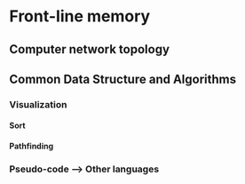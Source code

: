 # Front-line memory

## Computer network topology

## Common Data Structure and Algorithms
### Visualization
#### Sort
#### Pathfinding
### Pseudo-code --> Other languages